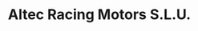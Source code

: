 ---
title: "Altec Racing Motors S.L.U."
url: /figueres/altec-racing-motors-s-l-u/
shop: motocicleta
---